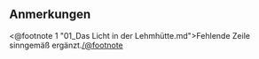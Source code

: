 <h2>Anmerkungen</h2>

<@footnote 1 "01_Das Licht in der Lehmhütte.md">Fehlende Zeile sinngemäß ergänzt.</@footnote>

